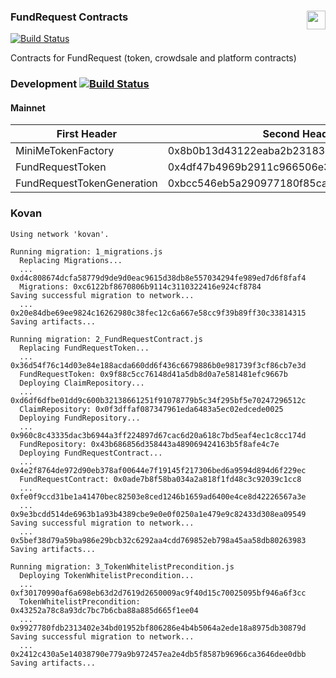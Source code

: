 ### FundRequest Contracts<img align="right" src="https://fundrequest.io/assets/img/logo.png" height="30px" />

[![Build Status](https://travis-ci.org/FundRequest/contracts.svg?branch=master)](https://travis-ci.org/FundRequest/contracts)

Contracts for FundRequest (token, crowdsale and platform contracts)


### Development [![Build Status](https://travis-ci.org/FundRequest/contracts.svg?branch=develop)](https://travis-ci.org/FundRequest/contracts)


#### Mainnet

| First Header  | Second Header |
| ------------- | ------------- |
| MiniMeTokenFactory  | 0x8b0b13d43122eaba2b2318387dc6a368ce398f6a  |
| FundRequestToken  | 0x4df47b4969b2911c966506e3592c41389493953b  |
| FundRequestTokenGeneration  | 0xbcc546eb5a290977180f85cafaa712019893729c  |


### Kovan

```
Using network 'kovan'.

Running migration: 1_migrations.js
  Replacing Migrations...
  ... 0xd4c808674dcfa58779d9de9d0eac9615d38db8e557034294fe989ed7d6f8faf4
  Migrations: 0xc6122bf8670806b9114c3110322416e924cf8784
Saving successful migration to network...
  ... 0x20e84dbe69ee9824c16262980c38fec12c6a667e58cc9f39b89ff30c33814315
Saving artifacts...

Running migration: 2_FundRequestContract.js
  Replacing FundRequestToken...
  ... 0x36d54f76c14d03e84e188acda660dd6f436c6679886b0e981739f3cf86cb7e3d
  FundRequestToken: 0x9f88c5cc76148d41a5db8d0a7e581481efc9667b
  Deploying ClaimRepository...
  ... 0xd6df6dfbe01dd9c600b32138661251f91078779b5c34f295bf5e70247296512c
  ClaimRepository: 0x0f3dffaf087347961eda6483a5ec02edcede0025
  Deploying FundRepository...
  ... 0x960c8c43335dac3b6944a3ff224897d67cac6d20a618c7bd5eaf4ec1c8cc174d
  FundRepository: 0x43b686856d358443a489069424163b5f8afe4c7e
  Deploying FundRequestContract...
  ... 0x4e2f8764de972d90eb378af00644e7f19145f217306bed6a9594d894d6f229ec
  FundRequestContract: 0x0ade7b8f58ba034a2a818f1fd48c3c92039c1cc8
  ... 0xfe0f9ccd31be1a41470bec82503e8ced1246b1659ad6400e4ce8d42226567a3e
  ... 0x9e3bcdd514de6963b1a93b4389cbe9e0e0f0250a1e479e9c82433d308ea09549
Saving successful migration to network...
  ... 0x5bef38d79a59ba986e29bcb32c6292aa4cdd769852eb798a45aa58db80263983
Saving artifacts...

Running migration: 3_TokenWhitelistPrecondition.js
  Deploying TokenWhitelistPrecondition...
  ... 0xf30170990af6a698eb63d2d7619d2650009ac9f40d15c70025095bf946a6f3cc
  TokenWhitelistPrecondition: 0x43252a78c8a93dc7bc7b6cba88a885d665f1ee04
  ... 0x9927780fdb2313402e34bd01952bf806286e4b4b5064a2ede18a8975db30879d
Saving successful migration to network...
  ... 0x2412c430a5e14038790e779a9b972457ea2e4db5f8587b96966ca3646dee0dbb
Saving artifacts...


```
